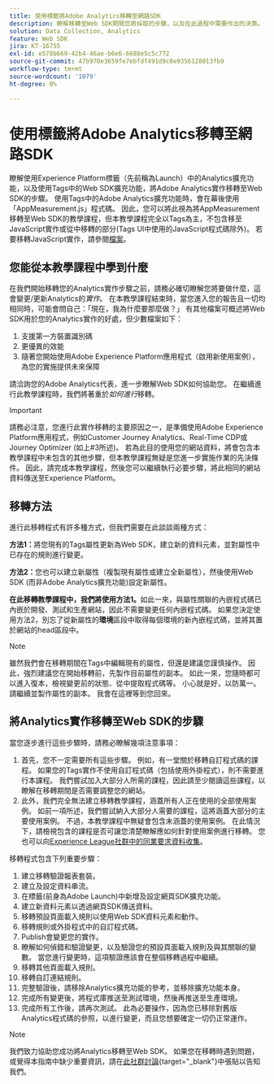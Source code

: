 ```yaml
---
title: 使用標籤將Adobe Analytics移轉至網路SDK
description: 瞭解移轉至Web SDK期間您將採取的步驟，以及在此過程中需要作出的決策。
solution: Data Collection, Analytics
feature: Web SDK
jira: KT-16755
exl-id: e578b669-42b4-46ae-b6e6-6688e5c5c772
source-git-commit: 47b970e3659fe7ebfdf491d9c0e9356128013fb9
workflow-type: tm+mt
source-wordcount: '1079'
ht-degree: 0%

---
```


# 使用標籤將Adobe Analytics移轉至網路SDK

瞭解使用Experience Platform標籤（先前稱為Launch）中的Analytics擴充功能，以及使用Tags中的Web SDK擴充功能，將Adobe Analytics實作移轉至Web SDK的步驟。 使用Tags中的Adobe Analytics擴充功能時，會在幕後使用「AppMeasurement.js」程式碼。 因此，您可以將此視為將AppMeasurement移轉至Web SDK的教學課程，但本教學課程完全以Tags為主，不包含移至JavaScript實作或從中移轉的部分(Tags UI中使用的JavaScript程式碼除外)。 若要移轉JavaScript實作，請參閱[檔案](https://experienceleague.adobe.com/en/docs/analytics/implementation/aep-edge/web-sdk/appmeasurement-to-web-sdk)。

## 您能從本教學課程中學到什麼

在我們開始移轉您的Analytics實作步驟之前，請務必確切瞭解您將要做什麼，這會變更/更新Analytics的&#x200B;_實作_。 在本教學課程結束時，當您進入您的報告且一切均相同時，可能會問自己：「現在，我為什麼要那麼做？」 有其他檔案可概述將Web SDK用於您的Analytics實作的好處，但少數檔案如下：

1. 支援第一方裝置識別碼
1. 更優異的效能
1. 隨著您開始使用Adobe Experience Platform應用程式（啟用新使用案例），為您的實施提供未來保障

請洽詢您的Adobe Analytics代表，進一步瞭解Web SDK如何協助您。 在繼續進行此教學課程時，我們將著重於&#x200B;_如何進行_&#x200B;移轉。

>[!IMPORTANT]
>
>請務必注意，您進行此實作移轉的主要原因之一，是準備使用Adobe Experience Platform應用程式，例如Customer Journey Analytics、Real-Time CDP或Journey Optimizer (如上#3所述)。 若為此目的使用您的網站資料，將會包含本教學課程中未包含的其他步驟，但本教學課程無疑是您進一步實施作業的先決條件。 因此，請完成本教學課程，然後您可以繼續執行必要步驟，將此相同的網站資料傳送至Experience Platform。

## 移轉方法

進行此移轉程式有許多種方式，但我們需要在此談談兩種方式：

**方法1：**&#x200B;將您現有的Tags屬性更新為Web SDK，建立新的資料元素，並對屬性中已存在的規則進行變更。

**方法2：**&#x200B;您也可以建立新屬性（複製現有屬性或建立全新屬性），然後使用Web SDK (而非Adobe Analytics擴充功能)設定新屬性。

**在此移轉教學課程中，我們將使用方法1。**&#x200B;如此一來，與屬性關聯的內嵌程式碼已內嵌於開發、測試和生產網站，因此不需要變更任何內嵌程式碼。 如果您決定使用方法2，別忘了從新屬性的&#x200B;**環境**&#x200B;區段中取得每個環境的新內嵌程式碼，並將其置於網站的head區段中。

>[!NOTE]
>
>雖然我們會在移轉期間在Tags中編輯現有的屬性，但還是建議您謹慎操作。 因此，強烈建議您在開始移轉前，先製作目前屬性的副本。 如此一來，您隨時都可以進入復本，檢視變更前的狀態、從中提取程式碼等。
>小心就是好，以防萬一。 請繼續並製作屬性的副本。 我會在這裡等到您回來。

## 將Analytics實作移轉至Web SDK的步驟

當您逐步進行這些步驟時，請務必瞭解幾項注意事項：

1. 首先，您不一定需要所有這些步驟。 例如，有一堂關於移轉自訂程式碼的課程。 如果您的Tags實作不使用自訂程式碼（包括使用外掛程式），則不需要進行本課程。 我們嘗試加入大部分人所需的課程，因此請至少閱讀這些課程，以瞭解在移轉期間是否需要調整您的網站。
1. 此外，我們完全無法建立移轉教學課程，涵蓋所有人正在使用的全部使用案例。 如前一項所述，我們嘗試納入大部分人需要的課程，這將涵蓋大部分的主要使用案例。 不過，本教學課程中無疑會包含未涵蓋的使用案例。 在此情況下，請檢視包含的課程是否可讓您清楚瞭解應如何針對使用案例進行移轉。 您也可以向[Experience League社群中的同業要求資料收集](https://experienceleaguecommunities.adobe.com/t5/adobe-experience-platform-data/ct-p/adobe-launch-community)。

移轉程式包含下列重要步驟：

1. 建立移轉驗證報表套裝。
1. 建立及設定資料串流。
1. 在標籤(前身為Adobe Launch)中新增及設定網頁SDK擴充功能。
1. 建立新資料元素以透過網頁SDK傳送資料。
1. 移轉預設頁面載入規則以使用Web SDK資料元素和動作。
1. 移轉規則或外掛程式中的自訂程式碼。
1. Publish會變更您的實作。
1. 瞭解如何偵錯和驗證變更，以及驗證您的預設頁面載入規則及與其關聯的變數。 當您進行變更時，這項驗證應該會在整個移轉過程中繼續。
1. 移轉其他頁面載入規則。
1. 移轉自訂連結規則。
1. 完整驗證後，請移除Analytics擴充功能的參考，並移除擴充功能本身。
1. 完成所有變更後，將程式庫推送至測試環境，然後再推送至生產環境。
1. 完成所有工作後，請再次測試。 此為必要操作，因為您已移除對舊版Analytics程式碼的參照，以進行變更，而且您想要確定一切仍正常運作。

>[!NOTE]
>
>我們致力協助您成功將Analytics移轉至Web SDK。 如果您在移轉時遇到問題，或覺得本指南中缺少重要資訊，請在[此社群討論](https://experienceleaguecommunities.adobe.com/t5/adobe-experience-platform-data/tutorial-discussion-migrate-adobe-analytics-to-web-sdk-using/m-p/732308#M604){target="_blank"}中張貼以告知我們。

